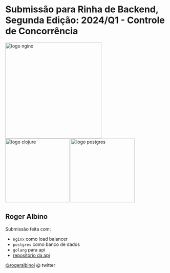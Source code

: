 # Submissão para Rinha de Backend, Segunda Edição: 2024/Q1 - Controle de Concorrência

<img src="https://upload.wikimedia.org/wikipedia/commons/c/c5/Nginx_logo.svg" alt="logo nginx" width="300" height="auto">
<br />
<img src="https://upload.wikimedia.org/wikipedia/commons/thumb/0/05/Go_Logo_Blue.svg/429px-Go_Logo_Blue.svg.png" alt="logo clojure" width="200" height="auto">
<img src="https://upload.wikimedia.org/wikipedia/commons/2/29/Postgresql_elephant.svg" alt="logo postgres" width="200" height="auto">


## Roger Albino
Submissão feita com:
- `nginx` como load balancer
- `postgres` como banco de dados
- `golang` para api
- [repositório da api](https://github.com/rogeralbinoi/rinha_backend_2024_q1)

[@rogeralbinoi](https://twitter.com/rogeralbinoi) @ twitter